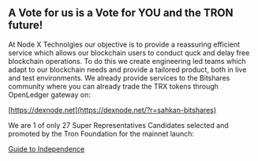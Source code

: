 ## A Vote for us is a Vote for YOU and the TRON future!

At Node X Technolgies our objective is to provide a reassuring efficient service which allows our blockchain users to conduct quck and delay free blockchain operations. To do this we create engineering led teams which adapt to our blockchain needs and provide a tailored product, both in live and test environments. We already provide services to the Bitshares community where you can already trade the TRX tokens through OpenLedger gateway on:

[https://dexnode.net](https://dexnode.net/?r=sahkan-bitshares)

We are 1 of only 27 Super Representatives Candidates selected and promoted by the Tron Foundation for the mainnet launch:

[Guide to Independence](https://medium.com/tron-foundation/guide-to-independence-your-super-representative-candidates-61377142b814)
